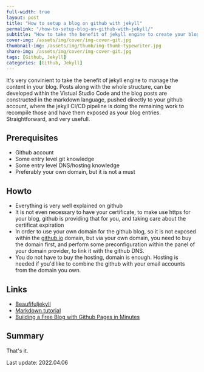 ```yaml
---
full-width: true
layout: post
title: "How to setup a blog on github with jekyll"
permalink: "/how-to-setup-blog-on-github-with-jekyll/"
subtitle: "How to take the benefit of jekyll engine to create your blog in 10minutes"
cover-img: /assets/img/cover/img-cover-git.jpg
thumbnail-img: /assets/img/thumb/img-thumb-typewriter.jpg
share-img: /assets/img/cover/img-cover-git.jpg
tags: [Github, Jekyll]
categories: [Github, Jekyll]
---
```

It's very convinient to take the benefit of jekyll engine to manage the content in your blog. Posts along with the whole structure, can be developed within the Vistual Studio Code and the blog posts are constructed in the markdown language, pushed directly to your github account, where the jekyll CI/CD pipeline is doing the remaining work to recompile those and have them exposed as your blog entries. Straightforward, and very usefull.

## Prerequisites

+ Github account
+ Some entry level git knowledge
+ Some entry level DNS/hosting knowledge
+ Preferably your own domain, but it is not a must

## Howto

+ Everything is very well explained on github
+ It is not even necessary to have your certificate, to make use https for your blog, github is providing that for you, and taking care about the certificat expiration
+ In order to use your own domain for the github blog, so it is not exposed within the [github.io](https://makeitcloudy.github.io) domain, but via your own domain, you need to buy the domain first, and perform some preconfiguration within the panel of your domain provider, to link it with the github DNS.
+ You do not have to buy the hosting, domain is enough. Hosting is needed if you'd like to combine the github with your email accounts from the domain you own.

## Links

+ [Beaufifuljekyll](https://beautifuljekyll.com)
+ [Markdown tutorial](https://www.markdowntutorial.com/)
+ [Building a Free Blog with Github Pages in Minutes](https://chadbaldwin.net/2021/03/14/how-to-build-a-sql-blog.html)

## Summary

That's it.

Last update: 2022.04.06
